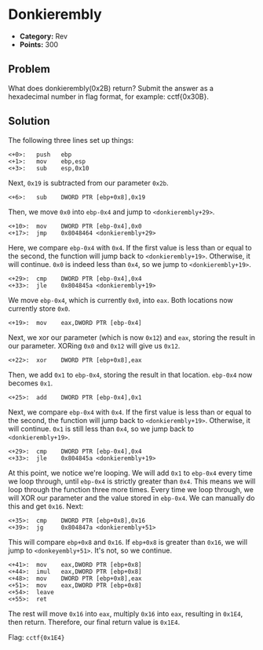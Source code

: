 # Donkierembly
* **Category:** Rev
* **Points:** 300
## Problem
What does donkierembly(0x2B) return? Submit the answer as a hexadecimal number in flag format, for example: cctf{0x30B}.

## Solution

The following three lines set up things:
```
<+0>:	push   ebp
<+1>:	mov    ebp,esp
<+3>:	sub    esp,0x10
```
Next, `0x19` is subtracted from our parameter `0x2b`.
```
<+6>:	sub    DWORD PTR [ebp+0x8],0x19
```
Then, we move `0x0` into `ebp-0x4` and jump to `<donkierembly+29>`.
```
<+10>:	mov    DWORD PTR [ebp-0x4],0x0
<+17>:	jmp    0x8048464 <donkierembly+29>
```
Here, we compare `ebp-0x4` with `0x4`. If the first value is less than or equal to the second, the function will jump back to `<donkierembly+19>`. Otherwise, it will continue. `0x0` is indeed less than `0x4`, so we jump to `<donkierembly+19>`. 
```
<+29>:	cmp    DWORD PTR [ebp-0x4],0x4
<+33>:	jle    0x804845a <donkierembly+19>
```
We move `ebp-0x4`, which is currently `0x0`, into `eax`. Both locations now currently store `0x0`.
```
<+19>:	mov    eax,DWORD PTR [ebp-0x4]
```
Next, we xor our parameter (which is now `0x12`) and `eax`, storing the result in our parameter. XORing `0x0` and `0x12` will give us `0x12`.
```
<+22>:	xor    DWORD PTR [ebp+0x8],eax
```
Then, we add `0x1` to `ebp-0x4`, storing the result in that location. `ebp-0x4` now becomes `0x1`.
```
<+25>:	add    DWORD PTR [ebp-0x4],0x1
```
Next, we compare `ebp-0x4` with `0x4`. If the first value is less than or equal to the second, the function will jump back to `<donkierembly+19>`. Otherwise, it will continue. `0x1` is still less than `0x4`, so we jump back to `<donkierembly+19>`. 
```
<+29>:	cmp    DWORD PTR [ebp-0x4],0x4
<+33>:	jle    0x804845a <donkierembly+19>
```
At this point, we notice we're looping. We will add `0x1` to `ebp-0x4` every time we loop through, until `ebp-0x4` is strictly greater than `0x4`. This means we will loop through the function three more times. Every time we loop through, we will XOR our parameter and the value stored in `ebp-0x4`. We can manually do this and get `0x16`. Next:
``` 
<+35>:	cmp    DWORD PTR [ebp+0x8],0x16
<+39>:	jg     0x804847a <donkierembly+51>
```
This will compare `ebp+0x8` and `0x16`. If `ebp+0x8` is greater than `0x16`, we will jump to `<donkeyembly+51>`. It's not, so we continue.
```
<+41>:	mov    eax,DWORD PTR [ebp+0x8]
<+44>:	imul   eax,DWORD PTR [ebp+0x8]
<+48>:	mov    DWORD PTR [ebp+0x8],eax
<+51>:	mov    eax,DWORD PTR [ebp+0x8]
<+54>:	leave  
<+55>:	ret
```
The rest will move `0x16` into `eax`, multiply `0x16` into `eax`, resulting in `0x1E4`, then return. Therefore, our final return value is `0x1E4`.

Flag: `cctf{0x1E4}`
